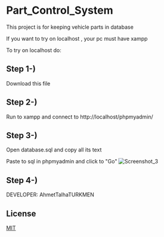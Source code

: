 # Part_Control_System

This project is for keeping vehicle parts in database

If you want to try on localhost , your pc must have xampp 

To try on localhost do:

## Step 1-)
Download this file

## Step 2-)
Run to xampp and connect to  http://localhost/phpmyadmin/

## Step 3-)
Open database.sql and copy all its text 

Paste to sql in phpmyadmin
and click to "Go"
![Screenshot_3](https://user-images.githubusercontent.com/75725469/174101352-cc0671fa-8ced-4120-9626-7e0337fbef3f.png)

## Step 4-)


DEVELOPER: AhmetTalhaTURKMEN

## License
[MIT](https://choosealicense.com/licenses/mit/)
